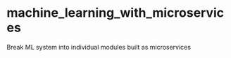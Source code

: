 # machine_learning_with_microservices
Break ML system into individual modules built as microservices
